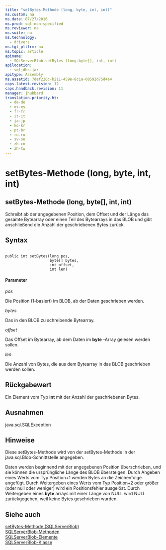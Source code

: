 ```yaml
---
title: "setBytes-Methode (long, byte, int, int)"
ms.custom: na
ms.date: 07/27/2016
ms.prod: sql-non-specified
ms.reviewer: na
ms.suite: na
ms.technology: 
  - drivers
ms.tgt_pltfrm: na
ms.topic: article
apiname: 
  - SQLServerBlob.setBytes (long.byte[], int, int)
apilocation: 
  - sqljdbc.jar
apitype: Assembly
ms.assetid: 7def226c-b211-459e-8c1a-08592d75d4a4
caps.latest.revision: 12
caps.handback.revision: 11
manager: jhubbard
translation.priority.ht: 
  - de-de
  - es-es
  - fr-fr
  - it-it
  - ja-jp
  - ko-kr
  - pt-br
  - ru-ru
  - sv-se
  - zh-cn
  - zh-tw
---
```

# setBytes-Methode (long, byte, int, int)
    
## setBytes\-Methode \(long, byte\[\], int, int\)  
 Schreibt ab der angegebenen Position, dem Offset und der Länge das gesamte Bytearray oder einen Teil des Bytearrays in das BLOB und gibt anschließend die Anzahl der geschriebenen Bytes zurück.  
  
## Syntax  
  
```  
  
public int setBytes(long pos,  
                    byte[] bytes,  
                    int offset,  
                    int len)  
```  
  
#### Parameter  
 *pos*  
  
 Die Position \(1\-basiert\) im BLOB, ab der Daten geschrieben werden.  
  
 *bytes*  
  
 Das in den BLOB zu schreibende Bytearray.  
  
 *offset*  
  
 Das Offset im Bytearray, ab dem Daten im **byte** \-Array gelesen werden sollen.  
  
 *len*  
  
 Die Anzahl von Bytes, die aus dem Bytearray in das BLOB geschrieben werden sollen.  
  
## Rückgabewert  
 Ein Element vom Typ **int** mit der Anzahl der geschriebenen Bytes.  
  
## Ausnahmen  
 java.sql.SQLException  
  
## Hinweise  
 Diese setBytes\-Methode wird von der setBytes\-Methode in der java.sql.Blob\-Schnittstelle angegeben.  
  
 Daten werden beginnend mit der angegebenen Position überschrieben, und sie können die ursprüngliche Länge des BLOB übersteigen. Durch Angeben eines Werts vom Typ Position\+1 werden Bytes an die Zeichenfolge angefügt. Durch Weitergeben eines Werts vom Typ Position\+2 oder größer \(oder null oder weniger\) wird ein Positionsfehler ausgelöst. Durch Weitergeben eines **byte** arrays mit einer Länge von NULL wird NULL zurückgegeben, weil keine Bytes geschrieben wurden.  
  
## Siehe auch  
 [setBytes-Methode &#40;SQLServerBlob&#41;](../content/setBytes-Method--SQLServerBlob-.md)   
 [SQLServerBlob-Methoden](../content/SQLServerBlob-Methods.md)   
 [SQLServerBlob-Elemente](../content/SQLServerBlob-Members.md)   
 [SQLServerBlob-Klasse](../content/SQLServerBlob-Class.md)  
  
  